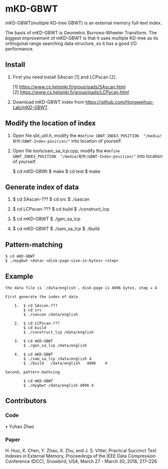 # mKD-GBWT
mKD-GBWT(multiple KD-tree GBWT) is an external memory full-text index.

The basis of mKD-GBWT is Geometric Burrows-Wheeler Transform. The biggest improvement of mKD-GBWT is that it uses multiple KD-tree as its orthogonal range searching data structure, so it has a good I/O performance.

## Install
1. First you need install SAscan [1] and LCPscan [2].

      [1] https://www.cs.helsinki.fi/group/pads/SAscan.html    
      [2] https://www.cs.helsinki.fi/group/pads/LCPscan.html    

2. Download mKD-GBWT index from https://github.com/Hongweihuo-Lab/mKD-GBWT.

## Modify the location of index
1. Open file sbt_util.h, modify the `#define GBWT_INDEX_POSITION  "/media/软件/GBWT-Index-position/"` into location of yourself.

2. Open file tools/sam_sa_lcp.cpp, modify the `#define GBWT_INDEX_POSITION  "/media/软件/GBWT-Index-position/"` into location of yourself.

	$ cd mKD-GBWt
	$ make
	$ cd test
	$ make

## Generate index of data
1. 	$ cd SAscan-???
	$ cd src
	$ ./sascan <data>

2.	$ cd LCPscan-???
	$ cd build
	$ ./construct_lcp <data>

3.	$ cd mKD-GBWT
	$ ./gen_sa_lcp <data>

4.	$ cd mKD-GBWT
	$ ./sam_sa_lcp <data> <step>
	$ ./build	<data>	<disk-page-size-in-bytes> <step>         

## Pattern-matching
	$ cd mKD-GBWT     
	$ ./mygbwt <data> <disk-page-size-in-bytes> <step>      

## Example
	the data file is `/data/english`, disk-page is 4096 bytes, step = 4

	First generate the index of data

		1. 	$ cd SAscan-???       
			$ cd src      
			$ ./sascan /data/english         

		2.	$ cd LCPscan-???    
			$ cd build     
			$ ./construct_lcp /data/english     

		3.	$ cd mKD-GBWT    
			$ ./gen_sa_lcp /data/english     

		4.	$ cd mKD-GBWT    
			$ ./sam_sa_lcp /data/english 4     
			$ ./build	/data/english	4096  	4     

	Second, pattern mathcing
	
			$ cd mKD-GBWT    
			$ ./mygbwt /data/english 4096 4    

## Contributors
### Code
•	Yuhao Zhao

### Paper
H. Huo, X. Chen, Y. Zhao, X. Zhu, and J. S. Vitter, Practical Succinct Text Indexes in External Memory, Proceedings of the IEEE Data Compression Conference (DCC), Snowbird, USA, March 27 - March 30, 2018, 217–226.

